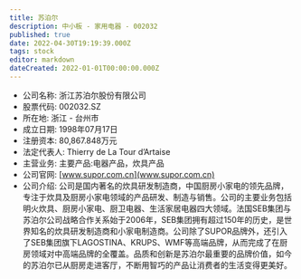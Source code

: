 ```yaml
---
title: 苏泊尔
description: 中小板 - 家用电器 - 002032
published: true
date: 2022-04-30T19:19:39.000Z
tags: stock
editor: markdown
dateCreated: 2022-01-01T00:00:00.000Z
---
```


- 公司名称: 浙江苏泊尔股份有限公司
- 股票代码: 002032.SZ
- 所在地: 浙江 - 台州市
- 成立日期: 1998年07月17日
- 注册资本: 80,867.848万元
- 法定代表人: Thierry de La Tour d’Artaise
- 主营业务: 主要产品:电器产品，炊具产品
- 公司官网: [www.supor.com.cn](www.supor.com.cn)
- 公司介绍: 公司是国内著名的炊具研发制造商，中国厨房小家电的领先品牌，专注于炊具及厨房小家电领域的产品研发、制造与销售。公司的主要业务包括明火炊具、厨房小家电、厨卫电器、生活家居电器四大领域。法国SEB集团与苏泊尔公司战略合作关系始于2006年，SEB集团拥有超过150年的历史，是世界知名的炊具研发制造商和小家电制造商。公司除了SUPOR品牌外，还引入了SEB集团旗下LAGOSTINA、KRUPS、WMF等高端品牌，从而完成了在厨房领域对中高端品牌的全覆盖。品质和创新是苏泊尔最重要的品牌价值，如今的苏泊尔已从厨房走进客厅，不断用智巧的产品让消费者的生活变得更美好。


